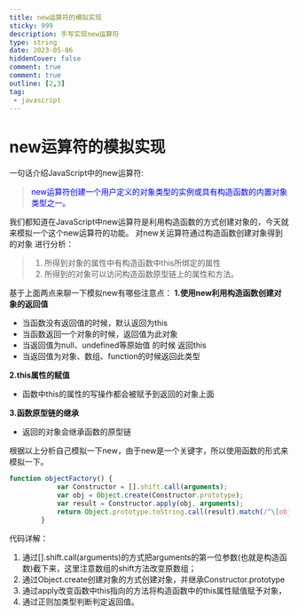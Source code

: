 ```yaml
---
title: new运算符的模拟实现
sticky: 999
description: 手写实现new运算符
type: string
date: 2023-05-06
hiddenCover: false
comment: true
comment: true
outline: [2,3]
tag:
 - javascript
---
```

# new运算符的模拟实现
一句话介绍JavaScript中的new运算符:
> <font color=blue> new运算符创建一个用户定义的对象类型的实例或具有构造函数的内置对象类型之一。</font>

我们都知道在JavaScript中new运算符是利用构造函数的方式创建对象的，今天就来模拟一个这个new运算符的功能。
对new关运算符通过构造函数创建对象得到的对象 进行分析：
>1. 所得到对象的属性中有构造函数中this所绑定的属性
>2. 所得到的对象可以访问构造函数原型链上的属性和方法。

基于上面两点来聊一下模拟new有哪些注意点：
**1.使用new利用构造函数创建对象的返回值**
- 当函数没有返回值的时候，默认返回为this
- 当函数返回一个对象的时候，返回值为此对象
- 当返回值为null、undefined等原始值 的时候 返回this
- 当返回值为对象、数组、function的时候返回此类型

**2.this属性的赋值**
- 函数中this的属性的写操作都会被赋予到返回的对象上面

**3.函数原型链的继承**
- 返回的对象会继承函数的原型链

根据以上分析自己模拟一下new，由于new是一个关键字，所以使用函数的形式来模拟一下。
```javascript
function objectFactory() {
            var Constructor = [].shift.call(arguments);
            var obj = Object.create(Constructor.prototype);
            var result = Constructor.apply(obj, arguments);
            return Object.prototype.toString.call(result).match(/^\[object (\w+)\]$/)[1] === "Object" || "Function"  ? result : obj;
        }
```

代码详解：

1. 通过[].shift.call(arguments)的方式把arguments的第一位参数(也就是构造函数)截下来，这里注意数组的shift方法改变原数组；
2. 通过Object.create创建对象的方式创建对象，并继承Constructor.prototype
3. 通过apply改变函数中this指向的方法将构造函数中的this属性赋值赋予对象，
4. 通过正则加类型判断判定返回值。



